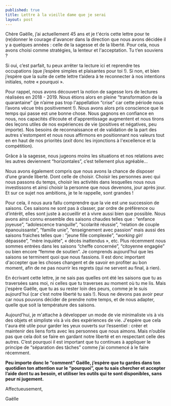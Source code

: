 ```yaml
---
published: true
title: Lettre à la vieille dame que je serai
layout: post
---
```


Chère Gaëlle, j’ai actuellement 45 ans et je t'écris cette lettre pour te (re)donner le courage d'avancer dans la direction que nous avons décidée il y a quelques années : celle de la sagesse et de la liberté. Pour cela, nous avons choisi comme stratégies, la lenteur et l'acceptation. Tu t’en souviens ?

Si oui, c’est parfait, tu peux arrêter ta lecture ici et reprendre tes occupations (que j’espère simples et plaisantes pour toi !). Si non, et bien j’espère que la suite de cette lettre t’aidera à te reconnecter à nos intentions initiales, notre « pourquoi ».  

Pour rappel, nous avons découvert la notion de sagesse lors de lectures réalisées en 2018 - 2019. Nous étions alors en pleine “transformation de la quarantaine” (je n’aime pas trop l'appellation “crise” car cette période nous l’avons vécue très positivement !). Nous avons alors pris conscience que le temps qui passe est une bonne chose. Nous gagnons en confiance en nous, nos capacités d’écoute et d'apprentissage augmentent et nous tirons des leçons utiles de nos expériences de vie (positives et négatives, peu importe). Nos besoins de reconnaissance et de validation de la part des autres s'estompent et nous nous affirmons en positionnant nos valeurs tout en en haut de nos priorités (*exit* donc les injonctions à l'excellence et la compétition). 

Grâce à la sagesse, nous jugeons moins les situations et nos relations avec les autres deviennent “horizontales”, c’est tellement plus agréable...

Nous avons également compris que nous avons la chance de disposer d’une grande liberté. Dont celle de choisir. Choisir les personnes avec qui nous passons du temps, choisir les activités dans lesquelles nous nous investissons et ainsi choisir la personne que nous devenons, jour après jour. Et sur ce sujet nos ambitions, je te le rappelle, sont grandes !

Pour cela, il nous aura fallu comprendre que la vie est une succession de saisons. Ces saisons ne sont pas à classer, par ordre de préférence ou d’intérêt, elles sont juste à accueillir et à vivre aussi bien que possible. Nous avons ainsi connu ensemble des saisons chaudes telles que : “enfance joyeuse”, “adolescence tranquille”, “scolarité réussie”, “relation de couple épanouissante”, “famille unie”, “enseignement avec passion” mais aussi des saisons fraiches telles que : “jeune fille complexée”, “*working girl* dépassée”, “mère inquiète”, « décès inattendus », etc. Plus récemment nous sommes entrées dans les saisons “cheffe concernée”, “citoyenne engagée” ou bien encore “femme de soutien”. Je comprends aujourd’hui que les saisons se terminent quoi que nous fassions. Il est donc important d'accepter que les choses changent et de savoir en profiter au bon moment, afin de ne pas nourrir les regrets (qui ne servent au final, à rien).

En écrivant cette lettre, je ne sais pas quelles ont été les saisons que tu as traversées sans moi, ni celles que tu traverses au moment où tu me lis. Mais j'espère Gaëlle, que tu as su rester loin des peurs, comme je le suis aujourd'hui (car c’est notre liberté tu sais !). Nous ne devons pas avoir peur car nous pouvons décider de prendre notre temps, et de nous adapter, quelle que soit la température des saisons. 

Aujourd'hui, je m'attache à développer un mode de vie minimaliste vis à vis des objets et simpliste vis à vis des expériences de vie. J'espère que cela t'aura été utile pour garder les yeux ouverts sur l’essentiel :  créer et maintenir des liens forts avec les personnes que nous aimons. Mais n’oublie pas que cela doit se faire en gardant notre liberté et en respectant celle des autres. C’est pourquoi il est important que tu continues à appliquer le principe de “séparation des tâches” comme j’ai commencé à le faire récemment.

**Peu importe donc le “comment” Gaëlle, j’espère que tu gardes dans ton quotidien ton attention sur le “pourquoi”, que tu sais chercher et accepter l’aide dont tu as besoin, et utiliser les outils qui te sont disponibles, sans peur ni jugement.**

Affectueusement,

Gaëlle 
